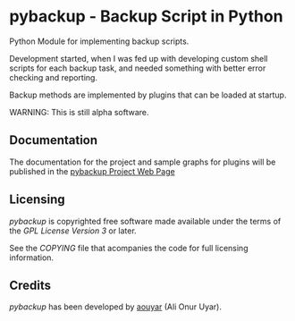 pybackup - Backup Script in Python
==================================

Python Module for implementing backup scripts.

Development started, when I was fed up with developing custom shell scripts for 
each backup task, and needed something with better error checking and reporting.

Backup methods are implemented by plugins that can be loaded at startup.

WARNING: This is still alpha software.


Documentation
-------------

The documentation for the project and sample graphs for plugins will be 
published in the [pybackup Project Web Page](http://aouyar.github.com/pybackup/)


Licensing
---------

_pybackup_ is copyrighted free software made available under the terms of the 
_GPL License Version 3_ or later.

See the _COPYING_ file that acompanies the code for full licensing information.


Credits
-------

_pybackup_ has been developed 
by [aouyar](https://github.com/aouyar) (Ali Onur Uyar).

